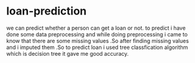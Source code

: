 # loan-prediction
we can predict whether a person can get a loan or not.
to predict i have done some data preprocessing and while doing preprocessing i came to know that there are some missing values .So after finding missing values and i imputed them .So to predict loan i used tree classfication algorithm which is decision tree it gave me good accuracy.
